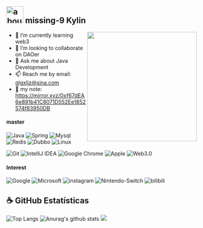 ## <img width="45" alt="about" src="https://raw.github.com/elizarov/elizarov/master/about.png"> missing-9 Kylin

<img align="right" width="290" src="https://i.imgur.com/ugWb6BU.gif" />

- 🌱 I’m currently learning web3
- 👯 I’m looking to collaborate on DAOer 
- 💬 Ask me about Java Development
- 📫 Reach me by email: qlgxljz@sina.com
- 🔭 my note: https://mirror.xyz/0xf67dEA6e891b41C8071D552Ee1852574f83950DB

#### master
![Java](https://img.shields.io/badge/Java-C76D00?style=flat-square&logo=Java&logoColor=white)
![Spring](https://img.shields.io/badge/Spring-32CD32?style=flat-square&logo=Spring&logoColor=white)
![Mysql](https://img.shields.io/badge/Mysql-01758F?style=flat-square&logo=Mysql&logoColor=white)
![Redis](https://img.shields.io/badge/Redis-D92C21?style=flat-square&logo=Redis&logoColor=white)
![Dubbo](https://img.shields.io/badge/Dubbo-FA7343?style=flat-square&logo=Dubbo&logoColor=white)
![Linux](https://img.shields.io/badge/Linux-17161B?style=flat-square&logo=Linux&logoColor=white)
<!-- ![RokectMQ](https://img.shields.io/badge/RokectMQ-024256?style=flat-square&logo=rocketmq&logoColor=white)
<!-- ![apache](https://img.shields.io/badge/Apache-32CD32?style=flat-square&logo=apache&logoColor=white) -->
<!-- ![Go](https://img.shields.io/badge/Go-1575F9?style=flat-square&logo=Go&logoColor=white) -->


![Git](https://img.shields.io/badge/Git-FA7343?style=flat-square&logo=Git&logoColor=white)
![IntelliJ IDEA](https://img.shields.io/badge/IntelliJ_IDEA-1575F9?style=flat-square&logo=IntelliJ-IDEA&logoColor=white)
![Google Chrome](https://img.shields.io/badge/Google_Chrome-F7DF1E?style=flat-square&logo=Google-Chrome&logoColor=white)
![Apple](https://img.shields.io/badge/MacBook_Pro-999999?style=flat-square&logo=Apple&logoColor=white)
![Web3.0](https://img.shields.io/badge/web3.0-X76D00?style=flat-square&logo=web3&logoColor=white)
<!-- ![Atom](https://img.shields.io/badge/Atom-74C686?style=flat-square&logo=Atom&logoColor=white) -->
<!-- ![Jenkins](https://img.shields.io/badge/Jenkins-E6D5AB?style=flat-square&logo=Jenkins&logoColor=white) -->
<!-- ![nginx](https://img.shields.io/badge/nginx-0C974D?style=flat-square&logo=nginx&logoColor=white) -->



#### Interest
![Google](https://img.shields.io/badge/Google-DE5347?style=flat-square&logo=google&logoColor=white)
![Microsoft](https://img.shields.io/badge/Microsoft-88C600?style=flat-square&logo=Microsoft&logoColor=white)
![instagram](https://img.shields.io/badge/instagram-FFFEFE?style=flat-square&logo=instagram&logoColor=E735A3)
![Nintendo-Switch](https://img.shields.io/badge/Nintendo_Switch-00BDE2?style=flat-square&logo=Nintendo-Switch&logoColor=white)
![bilibili](https://img.shields.io/badge/bilibili-FFFEFE?style=flat-square&logo=bilibili&logoColor=00B1FD)
<!-- ![stackoverflow](https://img.shields.io/badge/stackoverflow-F48023?style=flat-square&logo=stackoverflow&logoColor=white) -->
<!-- ![Youtube](https://img.shields.io/badge/Youtube-FFFEFE?style=flat-square&logo=Youtube&logoColor=FE0000) -->
<!-- ![xbox](https://img.shields.io/badge/xbox-88C600?style=flat-square&logo=xbox&logoColor=white) -->


## **☕ GitHub Estatísticas**
![Top Langs](https://github-readme-stats.vercel.app/api/top-langs/?username=missing-9&title_color=35edfb&icon_color=ffff00&text_color=ff66cc&bg_color=2a1739&hide=html)
![Anurag's github stats](https://github-readme-stats.vercel.app/api?username=missing-9&show_icons=true&title_color=35edfb&icon_color=ffff00&text_color=ff66cc&bg_color=2a1739)
![](https://github-profile-summary-cards.vercel.app/api/cards/profile-details?username=missing-9&theme=monokai)


<!--
**missing-9/missing-9** is a ✨ _special_ ✨ repository because its `README.md` (this file) appears on your GitHub profile.

Here are some ideas to get you started:

- 🔭 I’m currently working on ...
- 🌱 I’m currently learning ...
- 👯 I’m looking to collaborate on ...
- 🤔 I’m looking for help with ...
- 💬 Ask me about ...
- 📫 How to reach me: ...
- 😄 Pronouns: ...
- ⚡ Fun fact: ...
-->



